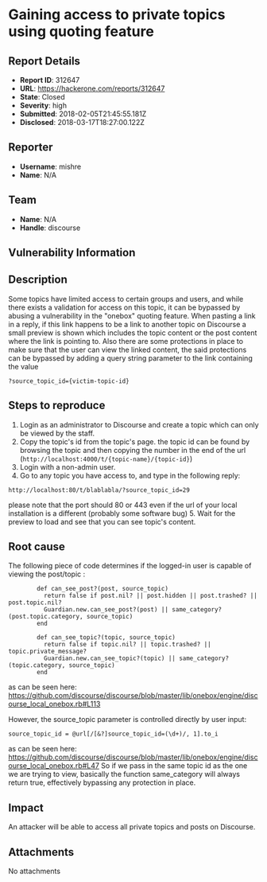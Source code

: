 # Gaining access to private topics using quoting feature

## Report Details
- **Report ID**: 312647
- **URL**: https://hackerone.com/reports/312647
- **State**: Closed
- **Severity**: high
- **Submitted**: 2018-02-05T21:45:55.181Z
- **Disclosed**: 2018-03-17T18:27:00.122Z

## Reporter
- **Username**: mishre
- **Name**: N/A

## Team
- **Name**: N/A
- **Handle**: discourse

## Vulnerability Information
## Description
Some topics have limited access to certain groups and users, and while there exists a validation for access on this topic, it can be bypassed by abusing a vulnerability in the "onebox" quoting feature. 
When pasting a link in a reply, if this link happens to be a link to another topic on Discourse a small preview is shown which includes the topic content or the post content where the link is pointing to. Also there are some protections in place to make sure that the user can view the linked content, the said protections can be bypassed by adding a query string parameter to the link containing the value 
```
?source_topic_id={victim-topic-id}
```

## Steps to reproduce
1. Login as an administrator to Discourse and create a topic which can only be viewed by the staff.
2. Copy the topic's id from the topic's page. the topic id can be found by browsing the topic and then copying the number in the end of the url (`http://localhost:4000/t/{topic-name}/{topic-id}`)
3. Login with a non-admin user.
4. Go to any topic you have access to, and type in the following reply:
```
http://localhost:80/t/blablabla/?source_topic_id=29
```
please note that the port should 80 or 443 even if the url of your local installation is a different (probably some software bug)
5. Wait for the preview to load and see that you can see topic's content.

## Root cause
The following piece of code determines if the logged-in user is capable of viewing the post/topic :

```
        def can_see_post?(post, source_topic)
          return false if post.nil? || post.hidden || post.trashed? || post.topic.nil?
          Guardian.new.can_see_post?(post) || same_category?(post.topic.category, source_topic)
        end

        def can_see_topic?(topic, source_topic)
          return false if topic.nil? || topic.trashed? || topic.private_message?
          Guardian.new.can_see_topic?(topic) || same_category?(topic.category, source_topic)
        end
```
as can be seen here: https://github.com/discourse/discourse/blob/master/lib/onebox/engine/discourse_local_onebox.rb#L113

However, the source_topic parameter is controlled directly by user input:
```
source_topic_id = @url[/[&?]source_topic_id=(\d+)/, 1].to_i
```
as can be seen here: 
https://github.com/discourse/discourse/blob/master/lib/onebox/engine/discourse_local_onebox.rb#L47
So if we pass in the same topic id as the one we are trying to view, basically the function same_category will always return true, effectively bypassing any protection in place.

## Impact

An attacker will be able to access all private topics and posts on Discourse.

## Attachments
No attachments
